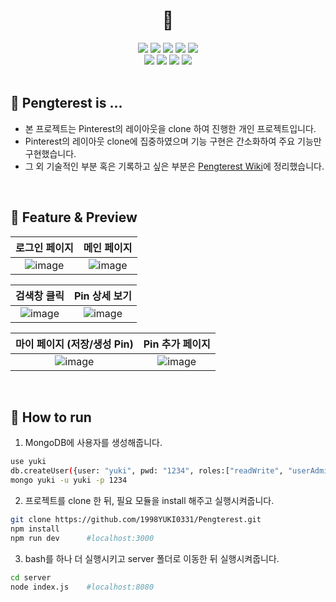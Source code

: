 <div align="center">

# 🐧

<img src="https://img.shields.io/badge/Typescript-v4.3.2-blue?logo=typescript"/>
<img src="https://img.shields.io/badge/React-v17.0.2-skyblue?logo=React"/>
<img src="https://img.shields.io/badge/eslint-^7.11.0-blueviolet?logo=eslint">
<img src="https://img.shields.io/badge/webpack-^5.51.1-skyblue?logo=webpack">
<img src="https://img.shields.io/badge/emotion-^11.6.0-hotpink?logo=emotion"><br/>
<img src="https://img.shields.io/badge/firebase-^9.6.6-yellow?logo=firebase">
<img src="https://img.shields.io/badge/node.js-v14.18.1-green?logo=Node.js"/>
<img src="https://img.shields.io/badge/express-^4.17.2-lightgray?logo=express">
<img src="https://img.shields.io/badge/mongodb-v5.0.3-brightgreen?logo=mongodb"/>

</div><br/>

## 🐧 Pengterest is ...
- 본 프로젝트는 Pinterest의 레이아웃을 clone 하여 진행한 개인 프로젝트입니다.
- Pinterest의 레이아웃 clone에 집중하였으며 기능 구현은 간소화하여 주요 기능만 구현했습니다.
- 그 외 기술적인 부분 혹은 기록하고 싶은 부분은 [Pengterest Wiki](https://github.com/1998YUKI0331/Pengterest/wiki)에 정리했습니다.

<br/>

## 🐧 Feature & Preview
|로그인 페이지|메인 페이지|
|:--:|:--:|
|![image](https://user-images.githubusercontent.com/67870795/154268463-3116b7a3-c313-4f47-8840-91a9fa1a8f40.png)|![image](https://user-images.githubusercontent.com/67870795/154271169-449b7f9e-4799-438c-96f2-bfc775fb5217.png)|

|검색창 클릭|Pin 상세 보기|
|:--:|:--:|
|![image](https://user-images.githubusercontent.com/67870795/154268837-ddeb5191-47cd-46d5-b480-50d3d51876d0.png)|![image](https://user-images.githubusercontent.com/67870795/154797050-80b43255-b9ea-4855-a692-7379ec6e2ad6.png)|

|마이 페이지 (저장/생성 Pin)|Pin 추가 페이지|
|:--:|:--:|
|![image](https://user-images.githubusercontent.com/67870795/154269789-38b4af4a-13f6-4be0-9f15-304d4c7a8f1a.png)|![image](https://user-images.githubusercontent.com/67870795/154269985-4d8292d3-8d3a-4087-bcce-191edd925289.png)|


<br/>

## 🐧 How to run
1. MongoDB에 사용자를 생성해줍니다.
```bash
use yuki
db.createUser({user: "yuki", pwd: "1234", roles:["readWrite", "userAdmin"]})
mongo yuki -u yuki -p 1234
```
2. 프로젝트를 clone 한 뒤, 필요 모듈을 install 해주고 실행시켜줍니다.
```bash
git clone https://github.com/1998YUKI0331/Pengterest.git
npm install
npm run dev      #localhost:3000
```
3. bash를 하나 더 실행시키고 server 폴더로 이동한 뒤 실행시켜줍니다.
```bash
cd server
node index.js    #localhost:8080
```
<br/>
